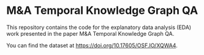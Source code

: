 # M&A Temporal Knowledge Graph QA

This repository contains the code for the explanatory data analysis (EDA) work presented in the paper M&A Temporal Knowledge Graph QA.

You can find the dataset at https://doi.org/10.17605/OSF.IO/XQWA4.
